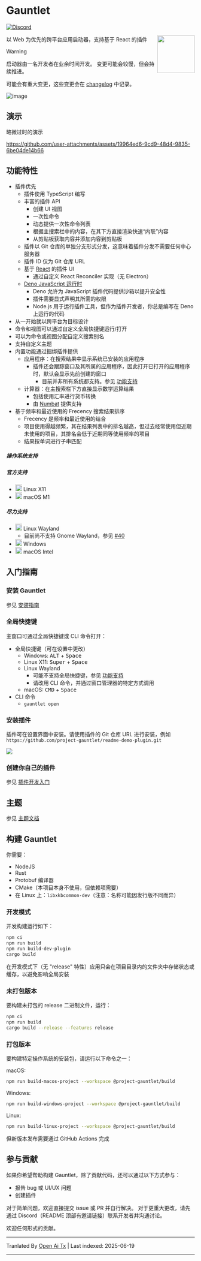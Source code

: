 # Gauntlet

[![Discord](https://discord.com/api/guilds/1205606511603359785/widget.png?style=shield)](https://discord.gg/gFTqYUkBrW)

<img align="right" width="100" height="100" src="https://raw.githubusercontent.com/project-gauntlet/gauntlet/main/assets/linux/icon_256.png">

以 Web 为优先的跨平台应用启动器，支持基于 React 的插件

> [!WARNING]
> 启动器由一名开发者在业余时间开发。
> 变更可能会较慢，但会持续推进。
>
> 可能会有重大变更，这些变更会在 [changelog](https://raw.githubusercontent.com/project-gauntlet/gauntlet/main/CHANGELOG.md) 中记录。

![image](https://github.com/user-attachments/assets/81339462-9cc3-469e-8cdc-ca74918bceab)

## 演示

略微过时的演示

https://github.com/user-attachments/assets/19964ed6-9cd9-48d4-9835-6be04de14b66

## 功能特性

- 插件优先
  - 插件使用 TypeScript 编写
  - 丰富的插件 API
      - 创建 UI 视图
      - 一次性命令
      - 动态提供一次性命令列表
      - 根据主搜索栏中的内容，在其下方直接渲染快速“内联”内容
      - 从剪贴板获取内容并添加内容到剪贴板
  - 插件以 Git 仓库的单独分支形式分发，这意味着插件分发不需要任何中心服务器
  - 插件 ID 仅为 Git 仓库 URL
  - 基于 [React](https://github.com/facebook/react) 的插件 UI
    - 通过自定义 React Reconciler 实现（无 Electron）
  - [Deno JavaScript 运行时](https://github.com/denoland/deno)
    - Deno 允许为 JavaScript 插件代码提供沙箱以提升安全性
    - 插件需要显式声明其所需的权限
    - Node.js 用于运行插件工具，但作为插件开发者，你总是编写在 Deno 上运行的代码
- 从一开始就以跨平台为目标设计
- 命令和视图可以通过自定义全局快捷键运行/打开
- 可以为命令或视图分配自定义搜索别名
- 支持自定义主题
- 内置功能通过捆绑插件提供
  - 应用程序：在搜索结果中显示系统已安装的应用程序
    - 插件还会跟踪窗口及其所属的应用程序，因此打开已打开的应用程序时，默认会显示先前创建的窗口
      - 目前并非所有系统都支持。参见 [功能支持](https://gauntlet.sh/docs/feature-support)
  - 计算器：在主搜索栏下方直接显示数学运算结果
    - 包括使用汇率进行货币转换
    - 由 [Numbat](https://github.com/sharkdp/numbat) 提供支持
- 基于频率和最近使用的 Frecency 搜索结果排序
   - Frecency 是频率和最近使用的结合
   - 项目使用得越频繁，其在结果列表中的排名越高，但过去经常使用但近期未使用的项目，其排名会低于近期同等使用频率的项目
   - 结果按单词进行子串匹配

##### 操作系统支持

##### 官方支持
- <img src="https://cdn.jsdelivr.net/gh/simple-icons/simple-icons@develop/icons/linux.svg" width="18" height="18" /> Linux X11
- <img src="https://cdn.jsdelivr.net/gh/simple-icons/simple-icons@develop/icons/apple.svg" width="18" height="18" /> macOS M1

##### 尽力支持
- <img src="https://cdn.jsdelivr.net/gh/simple-icons/simple-icons@develop/icons/linux.svg" width="18" height="18" /> Linux Wayland
  - 目前尚不支持 Gnome Wayland，参见 [#40](https://github.com/project-gauntlet/gauntlet/issues/40)
- <img src="https://img.icons8.com/windows/32/windows-11.png" width="18" height="18" /> Windows
- <img src="https://cdn.jsdelivr.net/gh/simple-icons/simple-icons@develop/icons/apple.svg" width="18" height="18" /> macOS Intel

## 入门指南

### 安装 Gauntlet

参见 [安装指南](https://gauntlet.sh/docs/installation)

### 全局快捷键

主窗口可通过全局快捷键或 CLI 命令打开：
- 全局快捷键（可在设置中更改）
  - Windows: <kbd>ALT</kbd> + <kbd>Space</kbd>
  - Linux X11: <kbd>Super</kbd> + <kbd>Space</kbd>
  - Linux Wayland
    - 可能不支持全局快捷键，参见 [功能支持](https://gauntlet.sh/docs/feature-support)
    - 请改用 CLI 命令，并通过窗口管理器的特定方式调用
  - macOS: <kbd>CMD</kbd> + <kbd>Space</kbd>
- CLI 命令
  - `gauntlet open`

### 安装插件

插件可在设置界面中安装。请使用插件的 Git 仓库 URL 进行安装，例如 `https://github.com/project-gauntlet/readme-demo-plugin.git`

![](https://raw.githubusercontent.com/project-gauntlet/gauntlet/main/docs/settings_ui.png)

### 创建你自己的插件

参见 [插件开发入门](https://gauntlet.sh/docs/plugin-development/getting-started)

## 主题

参见 [主题文档](https://gauntlet.sh/docs/theming)

## 构建 Gauntlet

你需要：
- NodeJS
- Rust
- Protobuf 编译器
- CMake（本项目本身不使用，但依赖项需要）
- 在 Linux 上：`libxkbcommon-dev`（注意：名称可能因发行版不同而异）

### 开发模式

开发构建运行如下：
```bash
npm ci
npm run build
npm run build-dev-plugin
cargo build
```
在开发模式下（无 "release" 特性）应用只会在项目目录内的文件夹中存储状态或缓存，以避免影响全局安装

### 未打包版本

要构建未打包的 release 二进制文件，运行：
```bash
npm ci
npm run build
cargo build --release --features release
```

### 打包版本
要构建特定操作系统的安装包，请运行以下命令之一：

macOS:
```bash
npm run build-macos-project --workspace @project-gauntlet/build
```

Windows:
```bash
npm run build-windows-project --workspace @project-gauntlet/build
```

Linux:
```bash
npm run build-linux-project --workspace @project-gauntlet/build
```

但新版本发布需要通过 GitHub Actions 完成

## 参与贡献

如果你希望帮助构建 Gauntlet，除了贡献代码，还可以通过以下方式参与：
- 报告 bug 或 UI/UX 问题
- 创建插件

对于简单问题，欢迎直接提交 issue 或 PR 并自行解决。
对于更重大更改，请先通过 Discord（README 顶部有邀请链接）联系开发者并沟通讨论。

欢迎任何形式的贡献。

---

Tranlated By [Open Ai Tx](https://github.com/OpenAiTx/OpenAiTx) | Last indexed: 2025-06-19

---